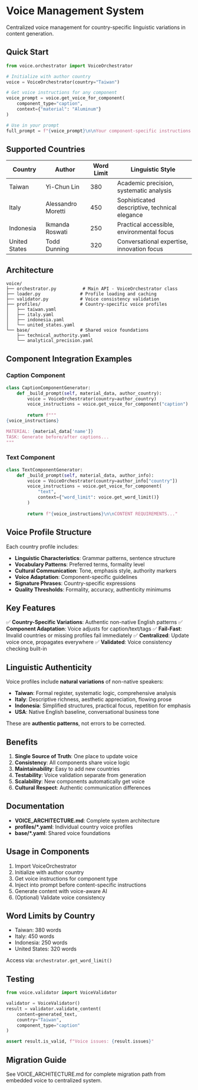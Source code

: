 # Voice Management System

Centralized voice management for country-specific linguistic variations in content generation.

## Quick Start

```python
from voice.orchestrator import VoiceOrchestrator

# Initialize with author country
voice = VoiceOrchestrator(country="Taiwan")

# Get voice instructions for any component
voice_prompt = voice.get_voice_for_component(
    component_type="caption",
    context={"material": "Aluminum"}
)

# Use in your prompt
full_prompt = f"{voice_prompt}\n\nYour component-specific instructions..."
```

## Supported Countries

| Country | Author | Word Limit | Linguistic Style |
|---------|--------|------------|------------------|
| Taiwan | Yi-Chun Lin | 380 | Academic precision, systematic analysis |
| Italy | Alessandro Moretti | 450 | Sophisticated descriptive, technical elegance |
| Indonesia | Ikmanda Roswati | 250 | Practical accessible, environmental focus |
| United States | Todd Dunning | 320 | Conversational expertise, innovation focus |

## Architecture

```
voice/
├── orchestrator.py          # Main API - VoiceOrchestrator class
├── loader.py               # Profile loading and caching
├── validator.py            # Voice consistency validation
├── profiles/               # Country-specific voice profiles
│   ├── taiwan.yaml
│   ├── italy.yaml
│   ├── indonesia.yaml
│   └── united_states.yaml
└── base/                   # Shared voice foundations
    ├── technical_authority.yaml
    └── analytical_precision.yaml
```

## Component Integration Examples

### Caption Component

```python
class CaptionComponentGenerator:
    def _build_prompt(self, material_data, author_country):
        voice = VoiceOrchestrator(country=author_country)
        voice_instructions = voice.get_voice_for_component("caption")
        
        return f"""
{voice_instructions}

MATERIAL: {material_data['name']}
TASK: Generate before/after captions...
"""
```

### Text Component

```python
class TextComponentGenerator:
    def _build_prompt(self, material_data, author_info):
        voice = VoiceOrchestrator(country=author_info["country"])
        voice_instructions = voice.get_voice_for_component(
            "text",
            context={"word_limit": voice.get_word_limit()}
        )
        
        return f"{voice_instructions}\n\nCONTENT REQUIREMENTS..."
```

## Voice Profile Structure

Each country profile includes:

- **Linguistic Characteristics**: Grammar patterns, sentence structure
- **Vocabulary Patterns**: Preferred terms, formality level
- **Cultural Communication**: Tone, emphasis style, authority markers
- **Voice Adaptation**: Component-specific guidelines
- **Signature Phrases**: Country-specific expressions
- **Quality Thresholds**: Formality, accuracy, authenticity minimums

## Key Features

✅ **Country-Specific Variations**: Authentic non-native English patterns
✅ **Component Adaptation**: Voice adjusts for caption/text/tags
✅ **Fail-Fast**: Invalid countries or missing profiles fail immediately
✅ **Centralized**: Update voice once, propagates everywhere
✅ **Validated**: Voice consistency checking built-in

## Linguistic Authenticity

Voice profiles include **natural variations** of non-native speakers:

- **Taiwan**: Formal register, systematic logic, comprehensive analysis
- **Italy**: Descriptive richness, aesthetic appreciation, flowing prose
- **Indonesia**: Simplified structures, practical focus, repetition for emphasis
- **USA**: Native English baseline, conversational business tone

These are **authentic patterns**, not errors to be corrected.

## Benefits

1. **Single Source of Truth**: One place to update voice
2. **Consistency**: All components share voice logic
3. **Maintainability**: Easy to add new countries
4. **Testability**: Voice validation separate from generation
5. **Scalability**: New components automatically get voice
6. **Cultural Respect**: Authentic communication differences

## Documentation

- **VOICE_ARCHITECTURE.md**: Complete system architecture
- **profiles/*.yaml**: Individual country voice profiles
- **base/*.yaml**: Shared voice foundations

## Usage in Components

1. Import VoiceOrchestrator
2. Initialize with author country
3. Get voice instructions for component type
4. Inject into prompt before content-specific instructions
5. Generate content with voice-aware AI
6. (Optional) Validate voice consistency

## Word Limits by Country

- Taiwan: 380 words
- Italy: 450 words
- Indonesia: 250 words
- United States: 320 words

Access via: `orchestrator.get_word_limit()`

## Testing

```python
from voice.validator import VoiceValidator

validator = VoiceValidator()
result = validator.validate_content(
    content=generated_text,
    country="Taiwan",
    component_type="caption"
)

assert result.is_valid, f"Voice issues: {result.issues}"
```

## Migration Guide

See VOICE_ARCHITECTURE.md for complete migration path from embedded voice to centralized system.
